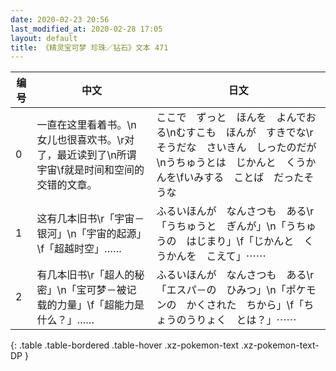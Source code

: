```yaml
---
date: 2020-02-23 20:56
last_modified_at: 2020-02-28 17:05
layout: default
title: 《精灵宝可梦 珍珠／钻石》文本 471
---
```

| 编号 | 中文 | 日文 |
| ---- | ---- | ---- |
| 0 | 一直在这里看着书。\n女儿也很喜欢书。\r对了，最近读到了\n所谓宇宙\f就是时间和空间的交错的文章。 | ここで　ずっと　ほんを　よんでおる\nむすこも　ほんが　すきでな\rそうだな　さいきん　しったのだが\nうちゅうとは　じかんと　くうかんを\fいみする　ことば　だったそうな |
| 1 | 这有几本旧书\r「宇宙－银河」\n「宇宙的起源」\f「超越时空」…… | ふるいほんが　なんさつも　ある\r「うちゅうと　ぎんが」\n「うちゅうの　はじまり」\f「じかんと　くうかんを　こえて」⋯⋯ |
| 2 | 有几本旧书\r「超人的秘密」\n「宝可梦－被记载的力量」\f「超能力是什么？」…… | ふるいほんが　なんさつも　ある\r「エスパ－の　ひみつ」\n「ポケモンの　かくされた　ちから」\f「ちょうのうりょく　とは？」⋯⋯ |
{: .table .table-bordered .table-hover .xz-pokemon-text .xz-pokemon-text-DP }